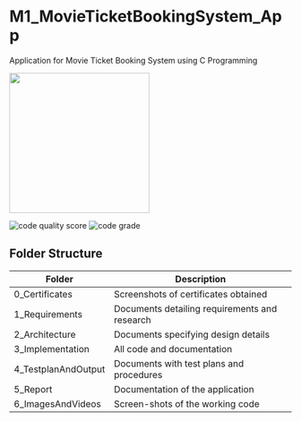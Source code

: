 # M1_MovieTicketBookingSystem_App
Application for Movie Ticket Booking System using C Programming 


<img src="https://user-images.githubusercontent.com/98818008/153588864-7303bd58-80bc-48f0-b157-cc53d3f1d592.jpg" width="250" height="250">

![code quality score](https://api.codiga.io/project/31060/score/svg)           ![code grade](https://api.codiga.io/project/31060/status/svg)


## Folder Structure
|Folder	|Description|
|------|-------|
|0_Certificates|Screenshots of certificates obtained
1_Requirements|	Documents detailing requirements and research
2_Architecture	|Documents specifying design details
3_Implementation|	All code and documentation
4_TestplanAndOutput|	Documents with test plans and procedures
5_Report| Documentation of the application
6_ImagesAndVideos|	Screen-shots of the working code
